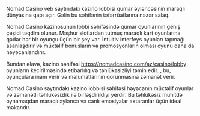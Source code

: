 Nomad Casino veb saytındakı kazino lobbisi qumar əyləncəsinin maraqlı dünyasına qapı açır. Gəlin bu səhifənin təfərrüatlarına nəzər salaq.

Nomad Casino kazinosunun lobbi səhifəsində qumar oyunlarının geniş çeşidi təqdim olunur. Məşhur slotlardan tutmuş maraqlı kart oyunlarına qədər hər bir oyunçu üçün bir şey var. İntuitiv interfeys oyunları tapmağı asanlaşdırır və müxtəlif bonusların və promosyonların olması oyunu daha da həyəcanlandırır.

Bundan əlavə, kazino səhifəsi https://nomadcasino.com/az/casino/lobby oyunların keçirilməsində etibarlılıq və təhlükəsizliyi təmin edir. , bu, oyunçulara inam verir və məlumatlarının qorunmasına zəmanət verir.

Nomad Casino saytındakı kazino lobbisi səhifəsi həyəcanın müxtəlif oyunlar və zəmanətli təhlükəsizlik ilə birləşdirildiyi yerdir. Bu təhlükəsiz mühitdə oynamaqdan maraqlı əyləncə və canlı emosiyalar axtaranlar üçün ideal məkandır.

